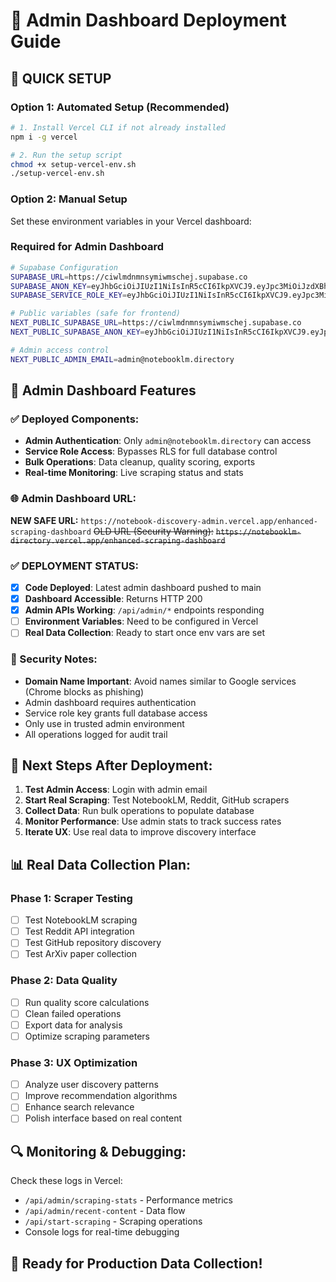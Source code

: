 # 🚀 Admin Dashboard Deployment Guide

## 🎯 QUICK SETUP

### Option 1: Automated Setup (Recommended)
```bash
# 1. Install Vercel CLI if not already installed
npm i -g vercel

# 2. Run the setup script
chmod +x setup-vercel-env.sh
./setup-vercel-env.sh
```

### Option 2: Manual Setup
Set these environment variables in your Vercel dashboard:

### Required for Admin Dashboard
```bash
# Supabase Configuration
SUPABASE_URL=https://ciwlmdnmnsymiwmschej.supabase.co
SUPABASE_ANON_KEY=eyJhbGciOiJIUzI1NiIsInR5cCI6IkpXVCJ9.eyJpc3MiOiJzdXBhYmFzZSIsInJlZiI6ImNpd2xtZG5tbnN5bWl3bXNjaGVqIiwicm9sZSI6ImFub24iLCJpYXQiOjE3NTE2OTQzNjMsImV4cCI6MjA2NzI3MDM2M30.yD-2vczZuAqxGjbktbvB_mMt2vQHHwXMcWF4xfEzLEM
SUPABASE_SERVICE_ROLE_KEY=eyJhbGciOiJIUzI1NiIsInR5cCI6IkpXVCJ9.eyJpc3MiOiJzdXBhYmFzZSIsInJlZiI6ImNpd2xtZG5tbnN5bWl3bXNjaGVqIiwicm9sZSI6InNlcnZpY2Vfcm9sZSIsImlhdCI6MTc1MTY5NDM2MywiZXhwIjoyMDY3MjcwMzYzfQ.nKJ8SQ6-fL7QmQhM5x2QpZa0oRW4s5d6PdNK5BFckKs

# Public variables (safe for frontend)
NEXT_PUBLIC_SUPABASE_URL=https://ciwlmdnmnsymiwmschej.supabase.co
NEXT_PUBLIC_SUPABASE_ANON_KEY=eyJhbGciOiJIUzI1NiIsInR5cCI6IkpXVCJ9.eyJpc3MiOiJzdXBhYmFzZSIsInJlZiI6ImNpd2xtZG5tbnN5bWl3bXNjaGVqIiwicm9sZSI6ImFub24iLCJpYXQiOjE3NTE2OTQzNjMsImV4cCI6MjA2NzI3MDM2M30.yD-2vczZuAqxGjbktbvB_mMt2vQHHwXMcWF4xfEzLEM

# Admin access control
NEXT_PUBLIC_ADMIN_EMAIL=admin@notebooklm.directory
```

## 🔧 Admin Dashboard Features

### ✅ Deployed Components:
- **Admin Authentication**: Only `admin@notebooklm.directory` can access
- **Service Role Access**: Bypasses RLS for full database control
- **Bulk Operations**: Data cleanup, quality scoring, exports
- **Real-time Monitoring**: Live scraping status and stats

### 🌐 Admin Dashboard URL:
**NEW SAFE URL:** `https://notebook-discovery-admin.vercel.app/enhanced-scraping-dashboard`
~~OLD URL (Security Warning):~~ ~~`https://notebooklm-directory.vercel.app/enhanced-scraping-dashboard`~~

### ✅ DEPLOYMENT STATUS:
- [x] **Code Deployed**: Latest admin dashboard pushed to main
- [x] **Dashboard Accessible**: Returns HTTP 200
- [x] **Admin APIs Working**: `/api/admin/*` endpoints responding
- [ ] **Environment Variables**: Need to be configured in Vercel
- [ ] **Real Data Collection**: Ready to start once env vars are set

### 🚨 Security Notes:
- **Domain Name Important**: Avoid names similar to Google services (Chrome blocks as phishing)
- Admin dashboard requires authentication  
- Service role key grants full database access
- Only use in trusted admin environment
- All operations logged for audit trail

## 🎯 Next Steps After Deployment:

1. **Test Admin Access**: Login with admin email
2. **Start Real Scraping**: Test NotebookLM, Reddit, GitHub scrapers
3. **Collect Data**: Run bulk operations to populate database
4. **Monitor Performance**: Use admin stats to track success rates
5. **Iterate UX**: Use real data to improve discovery interface

## 📊 Real Data Collection Plan:

### Phase 1: Scraper Testing
- [ ] Test NotebookLM scraping
- [ ] Test Reddit API integration  
- [ ] Test GitHub repository discovery
- [ ] Test ArXiv paper collection

### Phase 2: Data Quality
- [ ] Run quality score calculations
- [ ] Clean failed operations
- [ ] Export data for analysis
- [ ] Optimize scraping parameters

### Phase 3: UX Optimization
- [ ] Analyze user discovery patterns
- [ ] Improve recommendation algorithms
- [ ] Enhance search relevance
- [ ] Polish interface based on real content

## 🔍 Monitoring & Debugging:

Check these logs in Vercel:
- `/api/admin/scraping-stats` - Performance metrics
- `/api/admin/recent-content` - Data flow
- `/api/start-scraping` - Scraping operations
- Console logs for real-time debugging

## 🚀 Ready for Production Data Collection!